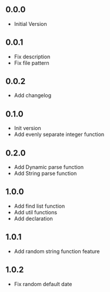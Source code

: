 ## 0.0.0

-   Initial Version

## 0.0.1

-   Fix description
-   Fix file pattern

## 0.0.2

-   Add changelog

## 0.1.0

-   Init version
-   Add evenly separate integer function

## 0.2.0

-   Add Dynamic parse function
-   Add String parse function

## 1.0.0

-   Add find list function
-   Add util functions
-   Add declaration

## 1.0.1

-   Add random string function feature

## 1.0.2

-   Fix random default date
